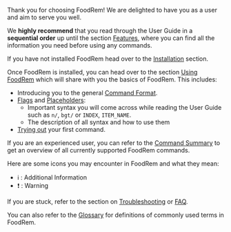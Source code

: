 Thank you for choosing FoodRem! We are delighted to have you as a user and aim to serve you well.

We **highly recommend** that you read through the User Guide in a **sequential order** up until the section [Features](#features), where you can find all the information you need before using any commands.

If you have not installed FoodRem head over to the [Installation](#Installation) section.

Once FoodRem is installed, you can head over to the section [Using FoodRem](#using-foodrem) which will share with you the basics of FoodRem. This includes:

* Introducing you to the general [Command Format](#command-format).
* [Flags](#flags) and [Placeholders](#placeholders):
  * Important syntax you will come across while reading the User Guide such as `n/`, `bgt/` or `INDEX`, `ITEM_NAME`.
  * The description of all syntax and how to use them
* [Trying out](#trying-your-first-command) your first command.

If you are an experienced user, you can refer to the [Command Summary](#command-summary) to get an overview of all currently supported FoodRem commands.

Here are some icons you may encounter in FoodRem and what they mean:

* ℹ️ : Additional Information
* ❗ : Warning

If you are stuck, refer to the section on [Troubleshooting](#troubleshooting) or [FAQ](#faq).

You can also refer to the [Glossary](#glossary) for definitions of commonly used terms in FoodRem.

